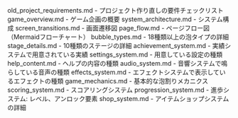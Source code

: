 old_project_requirements.md - プロジェクト作り直しの要件チェックリスト
game_overview.md - ゲーム企画の概要
system_architecture.md - システム構成
screen_transitions.md - 画面遷移図
page_flow.md - ページフロー図（Mermaidフローチャート）
bubble_types.md - 18種類以上の泡タイプの詳細
stage_details.md - 10種類のステージの詳細
achievement_system.md - 実績システムで用意されている実績
settings_system.md - 用意している設定の種類
help_content.md - ヘルプの内容の種類
audio_system.md - 音響システムで鳴らしている音声の種類
effects_system.md - エフェクトシステムで表示しているエフェクトの種類
game_mechanics.md - 基本的な泡割りメカニクス
scoring_system.md - スコアリングシステム
progression_system.md - 進歩システム: レベル、アンロック要素
shop_system.md - アイテムショップシステムの詳細